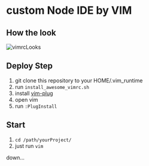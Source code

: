 custom Node IDE by VIM
==============================

How the look
-------------

![vimrcLooks](https://chrischou2018.github.io/img/lib/vimrc.png)

Deploy Step
-------

1. git clone this repository to your HOME/.vim_runtime
2. run `install_awesome_vimrc.sh`
3. install [vim-plug](https://github.com/junegunn/vim-plug)
4. open vim
5. run `:PlugInstall` 

Start
------------

1. `cd /path/yourProject/`
2. just run `vim`

down...
